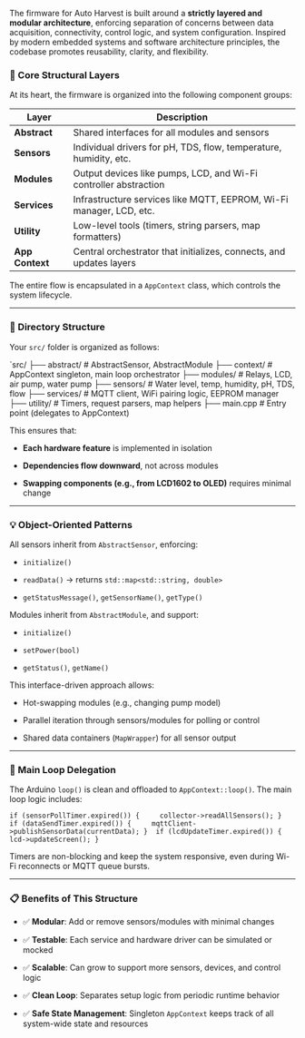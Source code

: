 The firmware for Auto Harvest is built around a **strictly layered and modular architecture**, enforcing separation of concerns between data acquisition, connectivity, control logic, and system configuration. Inspired by modern embedded systems and software architecture principles, the codebase promotes reusability, clarity, and flexibility.

### 🧱 Core Structural Layers

At its heart, the firmware is organized into the following component groups:

|Layer|Description|
|---|---|
|**Abstract**|Shared interfaces for all modules and sensors|
|**Sensors**|Individual drivers for pH, TDS, flow, temperature, humidity, etc.|
|**Modules**|Output devices like pumps, LCD, and Wi-Fi controller abstraction|
|**Services**|Infrastructure services like MQTT, EEPROM, Wi-Fi manager, LCD, etc.|
|**Utility**|Low-level tools (timers, string parsers, map formatters)|
|**App Context**|Central orchestrator that initializes, connects, and updates layers|

The entire flow is encapsulated in a `AppContext` class, which controls the system lifecycle.

---

### 📂 Directory Structure

Your `src/` folder is organized as follows:


`src/ ├── abstract/              # AbstractSensor, AbstractModule ├── context/               # AppContext singleton, main loop orchestrator ├── modules/               # Relays, LCD, air pump, water pump ├── sensors/               # Water level, temp, humidity, pH, TDS, flow ├── services/              # MQTT client, WiFi pairing logic, EEPROM manager ├── utility/               # Timers, request parsers, map helpers ├── main.cpp               # Entry point (delegates to AppContext)

This ensures that:

- **Each hardware feature** is implemented in isolation
    
- **Dependencies flow downward**, not across modules
    
- **Swapping components (e.g., from LCD1602 to OLED)** requires minimal change
    

---

### 💡 Object-Oriented Patterns

All sensors inherit from `AbstractSensor`, enforcing:

- `initialize()`
    
- `readData()` → returns `std::map<std::string, double>`
    
- `getStatusMessage()`, `getSensorName()`, `getType()`
    

Modules inherit from `AbstractModule`, and support:

- `initialize()`
    
- `setPower(bool)`
    
- `getStatus()`, `getName()`
    

This interface-driven approach allows:

- Hot-swapping modules (e.g., changing pump model)
    
- Parallel iteration through sensors/modules for polling or control
    
- Shared data containers (`MapWrapper`) for all sensor output
    

---

### 🔁 Main Loop Delegation

The Arduino `loop()` is clean and offloaded to `AppContext::loop()`. The main loop logic includes:



`if (sensorPollTimer.expired()) {     collector->readAllSensors(); } 
if (dataSendTimer.expired()) {     mqttClient->publishSensorData(currentData); } 
if (lcdUpdateTimer.expired()) {     lcd->updateScreen(); }`

Timers are non-blocking and keep the system responsive, even during Wi-Fi reconnects or MQTT queue bursts.

---

### 📋 Benefits of This Structure

- ✅ **Modular**: Add or remove sensors/modules with minimal changes
    
- ✅ **Testable**: Each service and hardware driver can be simulated or mocked
    
- ✅ **Scalable**: Can grow to support more sensors, devices, and control logic
    
- ✅ **Clean Loop**: Separates setup logic from periodic runtime behavior
    
- ✅ **Safe State Management**: Singleton `AppContext` keeps track of all system-wide state and resources